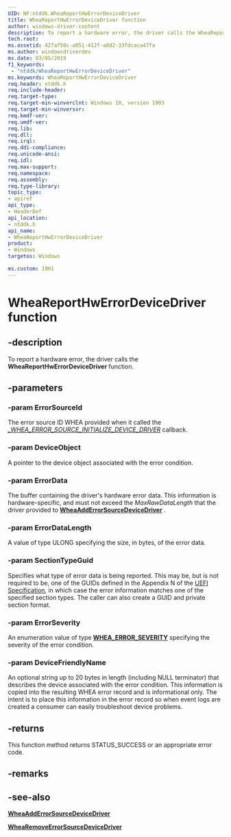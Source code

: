 ```yaml
---
UID: NF:ntddk.WheaReportHwErrorDeviceDriver
title: WheaReportHwErrorDeviceDriver function
author: windows-driver-content
description: To report a hardware error, the driver calls the WheaReportHwErrorDeviceDriver function.
tech.root:
ms.assetid: 427af50c-a051-412f-a8d2-33fdcaca47fa
ms.author: windowsdriverdev
ms.date: 03/05/2019
f1_keywords:
 - "ntddk/WheaReportHwErrorDeviceDriver"
ms.keywords: WheaReportHwErrorDeviceDriver
req.header: ntddk.h
req.include-header:
req.target-type:
req.target-min-winverclnt: Windows 10, version 1903
req.target-min-winversvr:
req.kmdf-ver:
req.umdf-ver:
req.lib:
req.dll:
req.irql: 
req.ddi-compliance:
req.unicode-ansi:
req.idl:
req.max-support:
req.namespace:
req.assembly:
req.type-library: 
topic_type: 
- apiref
api_type: 
- HeaderDef
api_location:
- ntddk.h
api_name: 
- WheaReportHwErrorDeviceDriver
product: 
- Windows
targetos: Windows

ms.custom: 19H1
---
```


# WheaReportHwErrorDeviceDriver function


## -description

To report a hardware error, the driver calls the **WheaReportHwErrorDeviceDriver** function. 

## -parameters

### -param ErrorSourceId

The error source ID WHEA provided when it called the [*_WHEA_ERROR_SOURCE_INITIALIZE_DEVICE_DRIVER*](nc-ntddk-_whea_error_source_initialize_device_driver.md) callback. 

### -param DeviceObject

A pointer to the device object associated with the error condition. 

### -param ErrorData

The buffer containing the driver's hardware error data.  This information is hardware-specific, and must not exceed the *MaxRawDataLength* that the driver provided to [**WheaAddErrorSourceDeviceDriver**](nf-ntddk-wheaadderrorsourcedevicedriver.md)
. 

### -param ErrorDataLength

A value of type ULONG specifying the size, in bytes, of the error data. 

### -param SectionTypeGuid

Specifies what type of error data is being reported.  This may be, but is not required to be, one of the GUIDs defined in the Appendix N of the [UEFI Specification](https://uefi.org/sites/default/files/resources/UEFI%20Spec%202_6.pdf), in which case the error information matches one of the specified section types.  The caller can also create a  GUID and private section format. 

### -param ErrorSeverity

An enumeration value of type [**WHEA_ERROR_SEVERITY**](ne-ntddk-_whea_error_severity.md) specifying the severity of the error condition. 

### -param DeviceFriendlyName

An optional string up to 20 bytes in length (including NULL terminator) that describes the device associated with the error condition.  This information is copied into the resulting WHEA error record and is informational only.  The intent is to place this information in the error record so when event logs are created a consumer can easily troubleshoot device problems. 


## -returns
This function method returns STATUS_SUCCESS or an appropriate error code.
## -remarks

## -see-also

[**WheaAddErrorSourceDeviceDriver**](nf-ntddk-wheaadderrorsourcedevicedriver.md)

[**WheaRemoveErrorSourceDeviceDriver**](nf-ntddk-whearemoveerrorsourcedevicedriver.md)
